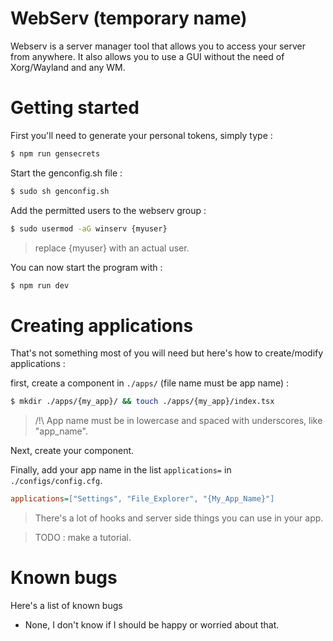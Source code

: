 
# WebServ (temporary name)

Webserv is a server manager tool that allows you to access your server from anywhere.
It also allows you to use a GUI without the need of Xorg/Wayland and any WM.

# Getting started

First you'll need to generate your personal tokens, simply type :
```bash
$ npm run gensecrets
```

Start the genconfig.sh file :
```bash
$ sudo sh genconfig.sh
```

Add the permitted users to the webserv group :
```bash
$ sudo usermod -aG winserv {myuser}
```
> replace {myuser} with an actual user.

You can now start the program with :
```bash
$ npm run dev
```

# Creating applications

That's not something most of you will need but here's how to create/modify applications :

first, create a component in `./apps/` (file name must be app name) :
```bash
$ mkdir ./apps/{my_app}/ && touch ./apps/{my_app}/index.tsx
```

> /!\ App name must be in lowercase and spaced with underscores, like "app_name".

Next, create your component.

Finally, add your app name in the list `applications=` in `./configs/config.cfg`.

```cfg
applications=["Settings", "File_Explorer", "{My_App_Name}"]
```

> There's a lot of hooks and server side things you can use in your app.

> TODO : make a tutorial.

# Known bugs

Here's a list of known bugs

- None, I don't know if I should be happy or worried about that.
